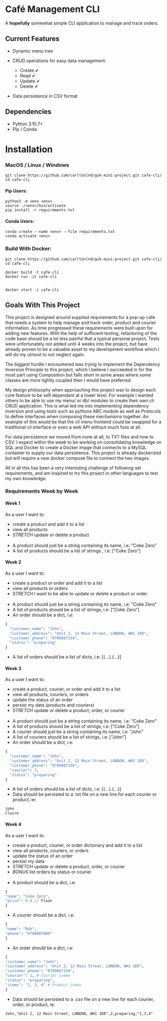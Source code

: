 # Café Management CLI

A **hopefully** somewhat simple CLI application to manage and track orders.

## Current Features

- Dynamic menu tree
- CRUD operations for easy data management:

  - Create ✔
  - Read ✔
  - Update ✔
  - Delete ✔

- Data persistence in CSV format

## Dependencies

- Python 3.10.7+
- Pip / Conda

# Installation

### MacOS / Linux / Windows

```
git clone https://github.com/carltonlnd/guk-mini-project.git cafe-cli/
cd cafe-cli
```

#### Pip Users:

```
python3 -m venv <env>
source ./<env>/bin/activate
pip install -r requirements.txt
```

#### Conda Users:

```
conda create --name <env> --file requirements.txt
conda activate <env>
```

### Build With Docker:

```
git clone https://github.com/carltonlnd/guk-mini-project.git cafe-cli/
cd cafe-cli

docker build -t cafe-cli .
docker run -it cafe-cli


docker start -i cafe-cli
```

## Goals With This Project

This project is designed around supplied requirements for a pop-up cafe that needs a system to help manage and track order, product and courier information.
As time progressed these requirements were built upon for adding new features. With the help of sufficient testing, refactoring of the code base should be
a lot less painful that a typical personal project. Tests were unfortunately not added until 4 weeks into the project, but have already proven to be a
valuable asset to my development workflow which I will do my utmost to not neglect again.

The biggest hurdle I encountered was trying to implement the Dependency Inversion Principle to this
project, which I believe I succeeded in for the most part using Composition but falls short in some areas where some classes are more tightly coupled then
I would have preferred.

My design philosophy when approaching this project was to design each core feature to be self dependant at a lower level. For example I wanted others
to be able to use my menu/ or db/ modules to create their own cli CRUD application. This is what led me into implementing dependency inversion and using
tools such as pythons ABC module as well as Protocols to define interfaces when composing these mechanisms together. An example of this would be that the
cli menu frontend could be swapped for a traditional cli interface or even a web API without much fuss at all.

For data persistence we moved from none at all, to TXT files and now to CSV. I expect within the week to be working on consolidating knowledge on SQL and
Docker to create a Docker image that connects to a MySQL container to supply our data persistence. This project is already dockerized but will require a
new docker compose file to connect the two images.

All in all this has been a very interesting challenge of following set requirements, and am inspired to try this project in other languages to test my
own knowledge.

### Requirements Week by Week

#### Week 1

As a user I want to:

- create a product and add it to a list
- view all products
- _STRETCH_ update or delete a product
  <br/><br/>
- A product should just be a string containing its name, i.e: "Coke Zero"
- A list of products should be a list of strings , i.e: ["Coke Zero"]

#### Week 2

As a user I want to:

- create a product or order and add it to a list
- view all products or orders
- _STRETCH_ I want to be able to update or delete a product or order
  <br/><br/>
- A product should just be a string containing its name, i.e: "Coke Zero"
- A list of products should be a list of strings, i.e: ["Coke Zero"]
- An order should be a dict, i.e:

```python
{
  "customer_name": "John",
  "customer_address": "Unit 2, 12 Main Street, LONDON, WH1 2ER",
  "customer_phone": "0789887334",
  "status": "preparing"
}
```

- A list of orders should be a list of dicts, i.e: [{...}.{...}]

#### Week 3

As a user I want to:

- create a product, courier, or order and add it to a list
- view all products, couriers, or orders
- update the status of an order
- persist my data (products and couriers)
- _STRETCH_ update or delete a product, order, or courier
  <br/><br/>
- A product should just be a string containing its name, i.e: "Coke Zero"
- A list of products should be a list of strings, i.e: ["Coke Zero"]
- A courier should just be a string containing its name, i.e: "John"
- A list of couriers should be a list of strings, i.e: ["John"]
- An order should be a dict, i.e:

```python
{
  "customer_name": "John",
  "customer_address": "Unit 2, 12 Main Street, LONDON, WH1 2ER",
  "customer_phone": "0789887334",
  "courier": 2,
  "status": "preparing"
}
```

- A list of orders should be a list of dicts, i.e: [{...}.{...}]
- Data should be persisted to a .txt file on a new line for each courier or product, ie:

```
John
Claire
```

#### Week 4

As a user I want to:

- create a product, courier, or order dictionary and add it to a list
- view all products, couriers, or orders
- update the status of an order
- persist my data
- _STRETCH_ update or delete a product, order, or courier
- _BONUS_ list orders by status or courier
  <br/><br/>
- A product should be a dict, i.e:

```python
{
"name": "Coke Zero",
"price": 0.8 // Float
}
```

- A courier should be a dict, i.e:

```python
{
"name": "Bob",
"phone": "0789887889"
}
```

- An order should be a dict, i.e:

```python
{
"customer_name": "John",
"customer_address": "Unit 2, 12 Main Street, LONDON, WH1 2ER",
"customer_phone": "0789887334",
"courier": 2, # Courier index
"status": "preparing",
"items": "1, 3, 4" # Product index
}
```

- Data should be persisted to a .csv file on a new line for each courier, order, or product, ie:

```csv
John,"Unit 2, 12 Main Street, LONDON, WH1 2ER",2,preparing,"1,3,4"
```

